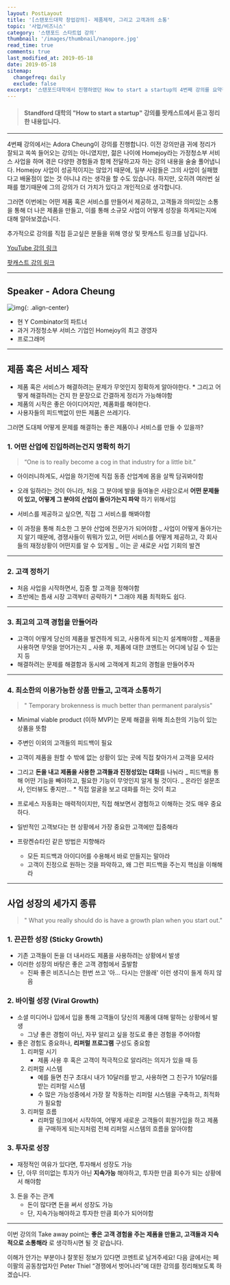 ```yaml
---
layout: PostLayout
title: '[스탠포드대학 창업강의]- 제품제작, 그리고 고객과의 소통'
topic: '사업/비즈니스'
category: '스탠포드 스타트업 강의'
thumbnail: '/images/thumbnail/nanopore.jpg'
read_time: true
comments: true
last_modified_at: 2019-05-18
date: 2019-05-18
sitemap:
  changefreq: daily
  exclude: false
excerpt: '스탠포드대학에서 진행하였던 How to start a startup의 4번째 강의를 요약정리한 글입니다.'
---
```


> #### Standford 대학의 "How to start a startup" 강의를 팟캐스트에서 듣고 정리한 내용입니다.

---

4번째 강의에서는 Adora Cheung이 강의를 진행합니다. 이전 강의만큼 귀에 정리가 잘되고 쏙쏙 들어오는 강의는 아니였지만, 젊은 나이에 Homejoy라는 가정청소부 서비스 사업을 하며 겪은 다양한 경험들과 함께 전달하고자 하는 강의 내용을 술술 풀어냅니다.
Homejoy 사업이 성공적이지는 않았기 때문에, 일부 사람들은 그의 사업이 실패했다고 배울점이 없는 것 아니냐 라는 생각을 할 수도 있습니다.
하지만, 오히려 여러번 실패를 했기때문에 그의 강의가 더 가치가 있다고 개인적으로 생각합니다.

그러면 이번에는 어떤 제품 혹은 서비스를 만들어서 제공하고, 고객들과 의미있는 소통을 통해 더 나은 제품을 만들고, 이를 통해 소규모 사업이 어떻게 성장을 하게되는지에 대해 알아보겠습니다.

추가적으로 강의를 직접 듣고싶은 분들을 위해 영상 및 팟캐스트 링크를 남깁니다.

[YouTube 강의 링크](https://youtu.be/yP176MBG9Tk)

[팟캐스트 강의 링크](https://player.fm/series/how-to-start-a-startup/04-adora-cheung-building-product-talking-to-users-and-growing)

---

## Speaker - Adora Cheung

![img](http://media.bizj.us/view/img/2736781/cheungadora043014sab0460*800xx4256-2394-0-421.jpg){: .align-center}

- 현 Y Combinator의 파트너
- 과거 가정청소부 서비스 기업인 Homejoy의 최고 경영자
- 프로그래머

---

## 제품 혹은 서비스 제작

- 제품 혹은 서비스가 해결하려는 문제가 무엇인지 정확하게 알아야한다. \* 그리고 어떻게 해결하려는 건지 한 문장으로 간결하게 정리가 가능해야함
- 제품의 시작은 좋은 아이디어지만, 제품화를 해야한다.
- 사용자들의 피드백없이 만든 제품은 쓰레기다.

그러면 도대체 어떻게 문제를 해결하는 좋은 제품이나 서비스를 만들 수 있을까?

### 1. 어떤 산업에 진입하려는건지 명확히 하기

> “One is to really become a cog in that industry for a little bit.”

- 아이러니하게도, 사업을 하기전에 직접 동종 산업계에 몸을 살짝 담궈봐야함
- 오래 일하라는 것이 아니라, 처음 그 분야에 발을 들여놓은 사람으로서 **어떤 문제들이 있고, 어떻게 그 분야의 산업이 돌아가는지 파악** 하기 위해서임
- 서비스를 제공하고 싶으면, 직접 그 서비스를 해봐야함

- 이 과정을 통해 최소한 그 분야 산업에 전문가가 되어야함
  _ 사업이 어떻게 돌아가는지 알기 때문에, 경쟁사들이 뭐뭐가 있고, 어떤 서비스를 어떻게 제공하고, 각 회사들의 재정상황이 어떤지를 알 수 있게됨
  _ 이는 곧 새로운 사업 기회의 발견

---

### 2. 고객 정하기

- 처음 사업을 시작하면서, 집중 할 고객을 정해야함
- 초반에는 틈새 시장 고객부터 공략하기 \* 그래야 제품 최적화도 쉽다.

---

### 3. 최고의 고객 경험을 만들어라

- 고객이 어떻게 당신의 제품을 발견하게 되고, 사용하게 되는지 설계해야함
  _ 제품을 사용하면 무엇을 얻어가는지
  _ 사용 후, 제품에 대한 코멘트는 어디에 남길 수 있는지 등
- 해결하려는 문제를 해결함과 동시에 고객에게 최고의 경험을 만들어주자

---

### 4. 최소한의 이용가능한 상품 만들고, 고객과 소통하기

> " Temporary brokenness is much better than permanent paralysis"

- Minimal viable product (이하 MVP)는 문제 해결을 위해 최소한의 기능이 있는 상품을 뜻함
- 주변인 이외의 고객들의 피드백이 필요
- 고객이 제품을 원할 수 밖에 없는 상황이 있는 곳에 직접 찾아가서 고객을 모셔라
- 그리고 **돈을 내고 제품을 사용한 고객들과 진정성있는 대화**를 나눠라
  _ 피드백을 통해 어떤 기능을 빼야하고, 필요한 기능이 무엇인지 알게 될 것이다.
  _ 온라인 설문조사, 인터뷰도 좋지만... \* 직접 얼굴을 보고 대화를 하는 것이 최고

- 프로세스 자동화는 매력적이지만, 직접 해보면서 경험하고 이해하는 것도 매우 중요하다.
- 일반적인 고객보다는 현 상황에서 가장 중요한 고객에만 집중해라
- 프랑켄슈타인 같은 방법은 지향해라
  - 모든 피드백과 아이디어를 수용해서 바로 만들지는 말아라
  - 고객이 진정으로 원하는 것을 파악하고, 왜 그런 피드백을 주는지 핵심을 이해해라

---

## 사업 성장의 세가지 종류

> " What you really should do is have a growth plan when you start out."

### 1. 끈끈한 성장 (Sticky Growth)

- 기존 고객들이 돈을 더 내서라도 제품을 사용하려는 상황에서 발생
- 이러한 성장의 바탕은 좋은 고객 경험에서 출발함
  - 진짜 좋은 비즈니스는 한번 쓰고 '아... 다시는 안쓸래' 이런 생각이 들게 하지 않음

### 2. 바이럴 성장 (Viral Growth)

- 소셜 미디어나 입에서 입을 통해 고객들이 당신의 제품에 대해 말하는 상황에서 발생
  - 그냥 좋은 경험이 아닌, 자꾸 알리고 싶을 정도로 좋은 경험을 주어야함
- 좋은 경험도 중요하나, **리퍼럴 프로그램** 구성도 중요함
  1. 리퍼럴 시기
     - 제품 사용 후 혹은 고객이 적극적으로 알리려는 의지가 있을 때 등
  2. 리퍼럴 시스템
     - 예를 들면 친구 초대시 내가 10달러를 받고, 사용하면 그 친구가 10달러를 받는 리퍼럴 시스템
     - 수 많은 가능성중에서 가장 잘 작동하는 리퍼럴 시스템을 구축하고, 최적화가 필요함
  3. 리퍼럴 흐름
     - 리퍼럴 링크에서 시작하여, 어떻게 새로운 고객들이 회원가입을 하고 제품을 구매하게 되는지처럼 전체 리퍼럴 시스템의 흐름을 알아야함

### 3. 투자로 성장

- 재정적인 여유가 있다면, 투자해서 성장도 가능
- 단, 아무 의미없는 투자가 아닌 **지속가능** 해야하고, 투자한 만큼 회수가 되는 상황에서 해야함

3. 돈을 주는 관계
   - 돈이 많다면 돈을 써서 성장도 가능
   - 단, 지속가능해야하고 투자한 만큼 회수가 되어야함

---

이번 강의의 Take away point는 **좋은 고객 경험을 주는 제품을 만들고, 고객들과 지속적으로 소통해라** 로 생각하시면 될 것 같습니다.

이해가 안가는 부분이나 잘못된 정보가 있다면 코멘트로 남겨주세요!
다음 글에서는 페이팔의 공동창업자인 Peter Thiel “경쟁에서 벗어나라”에 대한 강의를 정리해보도록 하겠습니다.
